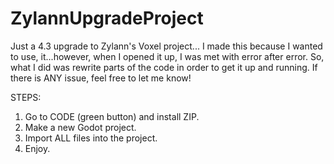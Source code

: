 # ZylannUpgradeProject
 Just a 4.3 upgrade to Zylann's Voxel project...
 I made this because I wanted to use, it...however,
 when I opened it up, I was met with error after
 error. So, what I did was rewrite parts of the code
 in order to get it up and running. If there is ANY
 issue, feel free to let me know!
 
 STEPS:
 1. Go to CODE (green button) and install ZIP.
 2. Make a new Godot project.
 3. Import ALL files into the project.
 4. Enjoy.
